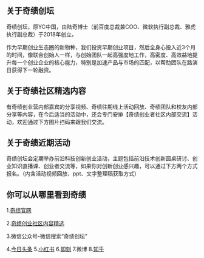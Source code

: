 ## 关于奇绩创坛
奇绩创坛，原YC中国，由陆奇博士（前百度总裁兼COO、微软执行副总裁、雅虎执行副总裁）于2018年创立。

作为早期创业生态圈的新物种，我们投资早期创业项目，然后全身心投入近3个月的时间，像联合创始人一样，与创始团队一起高强度地工作，高密度、高效益地提升每一个创业企业的核心能力，特别是加速产品与市场的匹配，以帮助团队在路演日获得下一轮融资。

## 关于奇绩社区精选内容
有奇绩创业营内部嘉宾的分享视频、奇绩往期线上活动回放、奇绩团队和校友内部分享等内容，在今后适当的活动中，还会专门安排【奇绩创业者社区内部交流】活动，欢迎通过下方图片扫码来跟我们交流。

## 关于奇绩近期活动
奇绩创坛会定期举办前沿科技创新创业活动，主题包括前沿技术创新圆桌研讨、创业知识直播课、创业者交流等，如果你对创新创业感兴趣，可以通过下方两个方式报名。（内含活动视频回放、ppt、文字整理稿获取方式）

## 你可以从哪里看到奇绩
1.[奇绩官网](https://www.miracleplus.com/)

2.[奇绩创业社区内容精选](https://apply.miracleplus.com/high_quality_content?s=PRteam&source_customized=GitHub)

3.微信公众号-微信搜索“奇绩创坛”

4.[今日头条](https://profile.zjurl.cn/rogue/ugc/profile/?version_code=900&version_name=90000&user_id=106200897220&media_id=1616551745267719&request_source=1&active_tab=dongtai&device_id=65&app_name=news_article&share_token=0042b454-bb8f-45e1-b3c8-d58f9fb77e53&tt_from=copy_link&utm_source=copy_link&utm_medium=toutiao_android&utm_campaign=client_share)
5.[小红书](https://www.xiaohongshu.com/user/profile/624560f5000000001000ffab?xhsshare=CopyLink&appuid=5b1b4a7411be102b86afc268&apptime=1666112867)
6.[即刻](https://okjk.co/ebfWqC)
7.微博
8.[知乎](https://www.zhihu.com/people/yczhong-guo)
